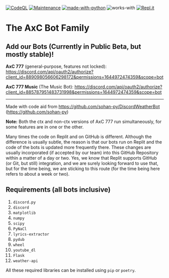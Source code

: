 [![CodeQL](https://github.com/chinmoysir/DISCORD-BOT/actions/workflows/codeql-analysis.yml/badge.svg)](https://github.com/chinmoysir/DISCORD-BOT/actions/workflows/codeql-analysis.yml)
[![Maintenance](https://img.shields.io/badge/Maintained%3F-yes-success.svg)](https://GitHub.com/Naereen/StrapDown.js/graphs/commit-activity)
[![made-with-python](https://img.shields.io/badge/Made%20in-Python-1f425f.svg)](https://www.python.org/)
![works-with](https://img.shields.io/badge/Works_with_Python-3.x-21415b)
[![Repl.it](https://img.shields.io/badge/Replit-%230D101E.svg?logo=replit&logoColor=white)](https://replit.com/@Abhisheksaxena4)
# The AxC Bot Family
## Add our Bots (Currently in Public Beta, but mostly stable)!
**AxC 777** (general-purpose, features not locked): https://discord.com/api/oauth2/authorize?client_id=889098056606298172&permissions=1644972474359&scope=bot 

**AxC 777 Music** (The Music Bot): https://discord.com/api/oauth2/authorize?client_id=885787951483731998&permissions=1644972474359&scope=bot 

---
Made with code aid from https://github.com/sohan-py/DiscordWeatherBot (https://github.com/sohan-py)

**Note:** Both the ctx and non-ctx versions of AxC 777 run simultaneously, for some features are in one or the other.

Many times the code on Replit and on GitHub is different. Although the difference is usually subtle, the reason is that our bots run on Replit and the code of the bots is updated more frequently there. These changes are usually incorporated (if accepted by our team) into this GitHub Repository within a matter of a day or two. Yes, we know that Replit supports GitHub (or Git, but still) integration, and we are surely looking forward to use that, but for the time being, we are sticking to this route (for the time being here refers to about a week or two).

## Requirements (all bots inclusive)
1. `discord.py`
2. `discord`
3. `matplotlib`
4. `numpy`
5. `scipy`
6. `PyNaCl`
7. `lyrics-extractor`
8. `pydub`
9. `wheel`
10. `youtube_dl`
11. `Flask`
12. `weather-api`

All these required libraries can be installed using `pip` or `poetry`.

